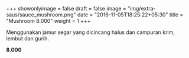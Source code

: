 +++
showonlyimage = false
draft = false
image = "img/extra-saus/sauce_mushroom.png"
date = "2016-11-05T18:25:22+05:30"
title = "Mushroom 8.000"
weight = 1
+++

Menggunakan jamur segar yang dicincang halus dan campuran krim, lembut dan gurih.

**8.000**
